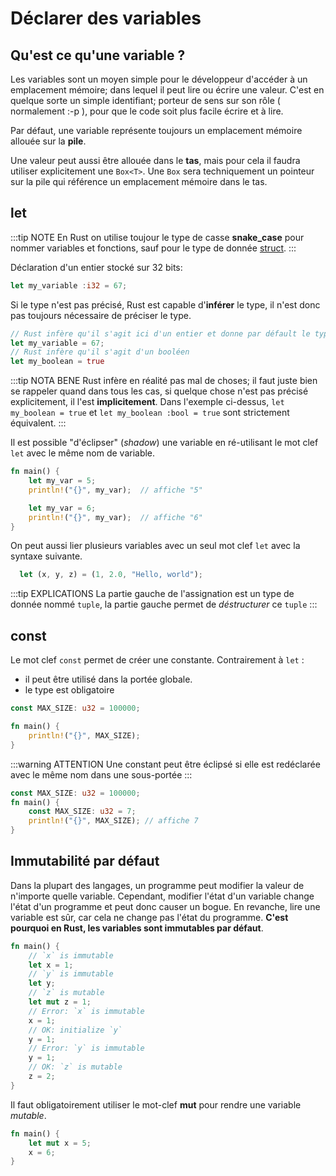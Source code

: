 # Déclarer des variables

## Qu'est ce qu'une variable ?

Les variables sont un moyen simple pour le développeur d'accéder à un emplacement mémoire; dans lequel il peut lire ou écrire une valeur. C'est en quelque sorte un simple identifiant; porteur de sens sur son rôle ( normalement :-p ), pour que le code soit plus facile écrire et à lire.

Par défaut, une variable représente toujours un emplacement mémoire allouée sur la **pile**.

Une valeur peut aussi être allouée dans le **tas**, mais pour cela il faudra utiliser explicitement une `Box<T>`. Une `Box` sera techniquement un pointeur sur la pile qui référence un emplacement mémoire dans le tas.

## let

:::tip NOTE
En Rust on utilise toujour le type de casse **snake_case** pour nommer variables et fonctions, sauf pour le type de donnée [struct](./structure.html).
:::

Déclaration d'un entier stocké sur 32 bits:

```rust
let my_variable :i32 = 67;
```

Si le type n'est pas précisé, Rust est capable d'**inférer** le type, il n'est donc pas toujours nécessaire de préciser le type.

```rust
// Rust infère qu'il s'agit ici d'un entier et donne par défault le type i32
let my_variable = 67;
// Rust infère qu'il s'agit d'un booléen
let my_boolean = true
```

:::tip NOTA BENE 
Rust infère en réalité pas mal de choses; il faut juste bien se rappeler quand dans tous les cas, si quelque chose n'est pas précisé explicitement, il l'est **implicitement**. Dans l'exemple ci-dessus, `let my_boolean = true` et `let my_boolean :bool = true` sont strictement équivalent.
:::


Il est possible "d'éclipser" (*shadow*) une variable en ré-utilisant le mot clef `let` avec le même nom de variable.

```rust
fn main() {
    let my_var = 5;
    println!("{}", my_var);  // affiche "5"

    let my_var = 6;
    println!("{}", my_var);  // affiche "6"
}
```

On peut aussi lier plusieurs variables avec un seul mot clef `let` avec la syntaxe suivante. 

```rust
  let (x, y, z) = (1, 2.0, "Hello, world");
```

:::tip EXPLICATIONS
La partie gauche de l'assignation est un type de donnée nommé `tuple`, la partie gauche permet de *déstructurer* ce `tuple`
:::

## const

Le mot clef `const` permet de créer une constante. Contrairement à `let` : 
- il peut être utilisé dans la portée globale.
- le type est obligatoire

```rust
const MAX_SIZE: u32 = 100000;

fn main() {
    println!("{}", MAX_SIZE);
}
```

:::warning ATTENTION
Une constant peut être éclipsé si elle est redéclarée avec le même nom dans une sous-portée
:::

```rust
const MAX_SIZE: u32 = 100000;
fn main() {
    const MAX_SIZE: u32 = 7;
    println!("{}", MAX_SIZE); // affiche 7
}
```

## Immutabilité par défaut

Dans la plupart des langages, un programme peut modifier la valeur de n'importe quelle variable. Cependant, modifier l'état d'un variable change l'état d'un programme et peut donc causer un bogue. En revanche, lire une variable est sûr, car cela ne change pas l'état du programme. **C'est pourquoi en Rust, les variables sont immutables par défaut**.

```rust
fn main() {
	// `x` is immutable
	let x = 1;
	// `y` is immutable
	let y;
	// `z` is mutable
	let mut z = 1;
	// Error: `x` is immutable
	x = 1;
	// OK: initialize `y`
	y = 1;
	// Error: `y` is immutable
	y = 1;
	// OK: `z` is mutable
	z = 2;
}
```

Il faut obligatoirement utiliser le mot-clef **mut** pour rendre une variable _mutable_.

```rust
fn main() {
    let mut x = 5;
    x = 6;
}
```
